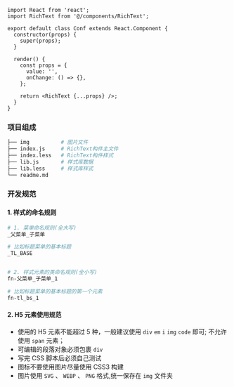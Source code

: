 ```tsx
import React from 'react';
import RichText from '@/components/RichText';

export default class Conf extends React.Component {
  constructor(props) {
    super(props);
  }

  render() {
    const props = {
      value: '',
      onChange: () => {},
    };

    return <RichText {...props} />;
  }
}
```

### 项目组成

```bash
├── img          # 图片文件
├── index.js     # RichText构件主文件
├── index.less   # RichText构件样式
├── lib.js       # 样式库数据
├── lib.less     # 样式库样式
└── readme.md
```

### 开发规范

#### 1. 样式的命名规则

```bash
# 1. 菜单命名规则(全大写)
_父菜单_子菜单

# 比如标题菜单的基本标题
_TL_BASE


# 2. 样式元素的类命名规则(全小写)
fn-父菜单_子菜单_1

# 比如标题菜单的基本标题的第一个元素
fn-tl_bs_1
```

#### 2. H5 元素使用规范

- 使用的 H5 元素不能超过 5 种，一般建议使用 `div` `em` `i` `img` `code` 即可; 不允许使用 `span` 元素；
- 可编辑的段落对象必须包裹 `div`
- 写完 CSS 脚本后必须自己测试
- 图标不要使用图片尽量使用 CSS3 构建
- 图片使用 `SVG` 、 `WEBP` 、 `PNG` 格式,统一保存在 `img` 文件夹
